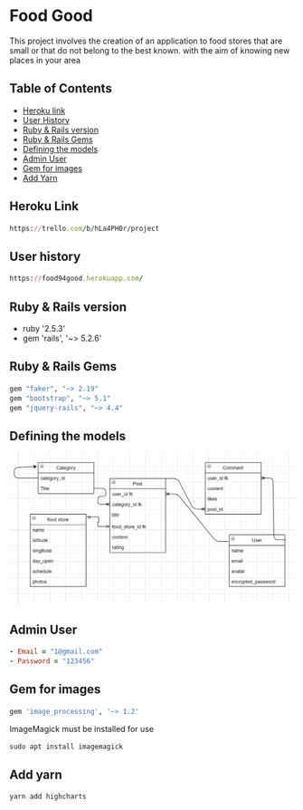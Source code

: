 # Food Good

This project involves the creation of an application to food stores that are small or that do not belong to the best known. with the aim of knowing new places in your area

## Table of Contents
* [Heroku link](#ruby---heroku-link)
* [User History](#ruby---user-history)
* [Ruby & Rails version](#ruby---rails-version)
* [Ruby & Rails Gems](#ruby---rails-gems)
* [Defining the models](#defining-the-models)
* [Admin User](#Admin-User)
* [Gem for images](#gem-for-images)
* [Add Yarn](#add-yarn)


## Heroku Link

```ruby
https://trello.com/b/hLa4PH0r/project
```

## User history

```ruby
https://food94good.herokuapp.com/
```


## Ruby & Rails version

* ruby '2.5.3'
* gem 'rails', '~> 5.2.6'


## Ruby & Rails Gems

```ruby
gem "faker", "~> 2.19"
gem "bootstrap", "~> 5.1"
gem "jquery-rails", "~> 4.4"
```

## Defining the models

![Good Food](app/assets/images/diagrama.png)

## Admin User

```ruby
- Email = "1@gmail.com"
- Password = "123456"
```

## Gem for images
```ruby
gem 'image_processing', '~> 1.2'
```
ImageMagick must be installed for use
```ruby
sudo apt install imagemagick
```

## Add yarn
```ruby
yarn add highcharts
```

